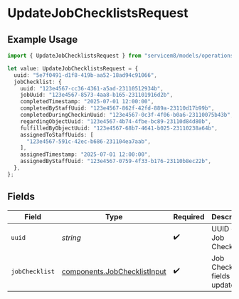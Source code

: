 # UpdateJobChecklistsRequest

## Example Usage

```typescript
import { UpdateJobChecklistsRequest } from "servicem8/models/operations";

let value: UpdateJobChecklistsRequest = {
  uuid: "5e7f0491-d1f8-419b-aa52-18ad94c91066",
  jobChecklist: {
    uuid: "123e4567-cc36-4361-a5ad-23110512934b",
    jobUuid: "123e4567-8573-4aa8-b165-231101916d2b",
    completedTimestamp: "2025-07-01 12:00:00",
    completedByStaffUuid: "123e4567-862f-42fd-889a-23110d17b99b",
    completedDuringCheckinUuid: "123e4567-0c3f-4f06-b0a6-23110075b43b",
    regardingObjectUuid: "123e4567-4b74-4fbe-bc89-23110d84d80b",
    fulfilledByObjectUuid: "123e4567-68b7-4641-b025-23110238a64b",
    assignedToStaffUuids: [
      "123e4567-591c-42ec-b686-231104ea7aab",
    ],
    assignedTimestamp: "2025-07-01 12:00:00",
    assignedByStaffUuid: "123e4567-0759-4f33-b176-23110b8ec22b",
  },
};
```

## Fields

| Field                                                                        | Type                                                                         | Required                                                                     | Description                                                                  |
| ---------------------------------------------------------------------------- | ---------------------------------------------------------------------------- | ---------------------------------------------------------------------------- | ---------------------------------------------------------------------------- |
| `uuid`                                                                       | *string*                                                                     | :heavy_check_mark:                                                           | UUID of the Job Checklist                                                    |
| `jobChecklist`                                                               | [components.JobChecklistInput](../../models/components/jobchecklistinput.md) | :heavy_check_mark:                                                           | Job Checklist fields to update                                               |
